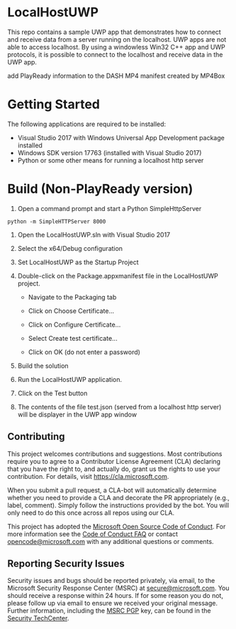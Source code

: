 # LocalHostUWP

This repo contains a sample UWP app that demonstrates how to connect and receive data from a server running on the localhost. UWP apps are not able to access localhost. By using a windowless
Win32 C++ app and UWP protocols, it is possible to connect to the localhost and receive data in the UWP app.

add PlayReady information to the DASH MP4 manifest created by MP4Box

# Getting Started

The following applications are required to be installed:

* Visual Studio 2017 with Windows Universal App Development package installed
* Windows SDK version 17763 (installed with Visual Studio 2017)
* Python or some other means for running a localhost http server

# Build (Non-PlayReady version)

1. Open a command prompt and start a Python SimpleHttpServer

```console
python -m SimpleHTTPServer 8000
```

1. Open the LocalHostUWP.sln with Visual Studio 2017

1. Select the x64/Debug configuration

1. Set LocalHostUWP as the Startup Project

1. Double-click on the Package.appxmanifest file in the LocalHostUWP project. 

	* Navigate to the Packaging tab
	
	* Click on Choose Certificate...
	
	* Click on Configure Certificate...
	
	* Select Create test certificate...
	
	* Click on OK (do not enter a password)
	
1. Build the solution

1. Run the LocalHostUWP application.

1. Click on the Test button

1. The contents of the file test.json (served from a localhost http server) will be displayer in the UWP app window



##  Contributing

This project welcomes contributions and suggestions.  Most contributions require you to agree to a
Contributor License Agreement (CLA) declaring that you have the right to, and actually do, grant us
the rights to use your contribution. For details, visit https://cla.microsoft.com.

When you submit a pull request, a CLA-bot will automatically determine whether you need to provide
a CLA and decorate the PR appropriately (e.g., label, comment). Simply follow the instructions
provided by the bot. You will only need to do this once across all repos using our CLA.

This project has adopted the [Microsoft Open Source Code of Conduct](https://opensource.microsoft.com/codeofconduct/).
For more information see the [Code of Conduct FAQ](https://opensource.microsoft.com/codeofconduct/faq/) or
contact [opencode@microsoft.com](mailto:opencode@microsoft.com) with any additional questions or comments.


## Reporting Security Issues

Security issues and bugs should be reported privately, via email, to the Microsoft Security
Response Center (MSRC) at [secure@microsoft.com](mailto:secure@microsoft.com). You should
receive a response within 24 hours. If for some reason you do not, please follow up via
email to ensure we received your original message. Further information, including the
[MSRC PGP](https://technet.microsoft.com/en-us/security/dn606155) key, can be found in
the [Security TechCenter](https://technet.microsoft.com/en-us/security/default).
